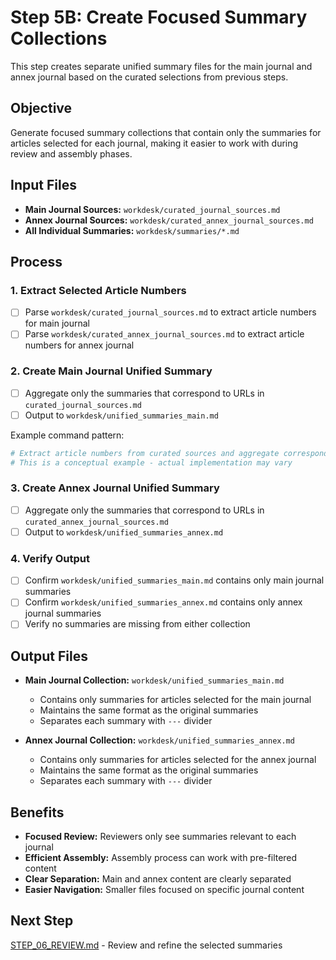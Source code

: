 # Step 5B: Create Focused Summary Collections

This step creates separate unified summary files for the main journal and annex journal based on the curated selections from previous steps.

## Objective

Generate focused summary collections that contain only the summaries for articles selected for each journal, making it easier to work with during review and assembly phases.

## Input Files

- **Main Journal Sources:** `workdesk/curated_journal_sources.md`
- **Annex Journal Sources:** `workdesk/curated_annex_journal_sources.md`
- **All Individual Summaries:** `workdesk/summaries/*.md`

## Process

### 1. Extract Selected Article Numbers

- [ ] Parse `workdesk/curated_journal_sources.md` to extract article numbers for main journal
- [ ] Parse `workdesk/curated_annex_journal_sources.md` to extract article numbers for annex journal

### 2. Create Main Journal Unified Summary

- [ ] Aggregate only the summaries that correspond to URLs in `curated_journal_sources.md`
- [ ] Output to `workdesk/unified_summaries_main.md`

Example command pattern:
```bash
# Extract article numbers from curated sources and aggregate corresponding summaries
# This is a conceptual example - actual implementation may vary
```

### 3. Create Annex Journal Unified Summary

- [ ] Aggregate only the summaries that correspond to URLs in `curated_annex_journal_sources.md`
- [ ] Output to `workdesk/unified_summaries_annex.md`

### 4. Verify Output

- [ ] Confirm `workdesk/unified_summaries_main.md` contains only main journal summaries
- [ ] Confirm `workdesk/unified_summaries_annex.md` contains only annex journal summaries
- [ ] Verify no summaries are missing from either collection

## Output Files

- **Main Journal Collection:** `workdesk/unified_summaries_main.md`
  - Contains only summaries for articles selected for the main journal
  - Maintains the same format as the original summaries
  - Separates each summary with `---` divider

- **Annex Journal Collection:** `workdesk/unified_summaries_annex.md`
  - Contains only summaries for articles selected for the annex journal
  - Maintains the same format as the original summaries
  - Separates each summary with `---` divider

## Benefits

- **Focused Review:** Reviewers only see summaries relevant to each journal
- **Efficient Assembly:** Assembly process can work with pre-filtered content
- **Clear Separation:** Main and annex content are clearly separated
- **Easier Navigation:** Smaller files focused on specific journal content

## Next Step

[STEP_06_REVIEW.md](STEP_06_REVIEW.md) - Review and refine the selected summaries